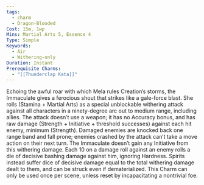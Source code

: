 ```yaml
---
tags:
  - charm
  - Dragon-Blooded
Cost: 15m, 1wp
Mins: Martial Arts 5, Essence 4
Type: Simple
Keywords:
  - Air
  - Withering-only
Duration: Instant
Prerequisite Charms:
  - "[[Thunderclap Kata]]"
---
```

Echoing the awful roar with which Mela rules Creation’s storms, the Immaculate gives a ferocious shout that strikes like a gale-force blast. She rolls (Stamina + Martial Arts) as a special unblockable withering attack against all characters in a ninety-degree arc out to medium range, including allies. The attack doesn’t use a weapon; it has no Accuracy bonus, and has raw damage (Strength + Initiative + threshold successes) against each hit enemy, minimum (Strength). Damaged enemies are knocked back one range band and fall prone; enemies crashed by the attack can’t take a move action on their next turn. The Immaculate doesn’t gain any Initiative from this withering damage. Each 10 on a damage roll against an enemy rolls a die of decisive bashing damage against him, ignoring Hardness. Spirits instead suffer dice of decisive damage equal to the total withering damage dealt to them, and can be struck even if dematerialized. This Charm can only be used once per scene, unless reset by incapacitating a nontrivial foe.